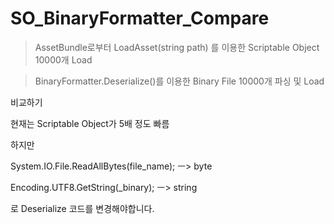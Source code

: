 # SO_BinaryFormatter_Compare

> AssetBundle로부터 LoadAsset<T>(string path) 를 이용한 Scriptable Object 10000개 Load

> BinaryFormatter.Deserialize()를 이용한 Binary File 10000개 파싱 및 Load

비교하기

현재는 Scriptable Object가 5배 정도 빠름

하지만

System.IO.File.ReadAllBytes(file_name); ㅡ> byte

Encoding.UTF8.GetString(_binary); ㅡ> string

로 Deserialize 코드를 변경해야합니다.
